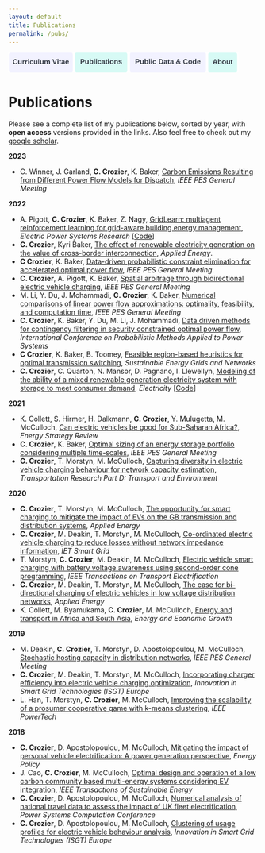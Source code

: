 ```yaml
---
layout: default
title: Publications
permalink: /pubs/
---
```

<a href="https://constancecrozier.github.io/cv/"><img src="/images/cv_button.png" alt="drawing" height="40"/></a><a href="https://constancecrozier.github.io/pubs/"><img src="/images/pub_button.png" alt="drawing" height="40"/></a><a href="https://constancecrozier.github.io/code/"><img src="/images/code_button.png" alt="drawing" height="40"/></a><a href="https://constancecrozier.github.io/about/"><img src="/images/about_button.png" alt="drawing" height="40"/></a>
# Publications
Please see a complete list of my publications below, sorted by year, with **open access** versions provided in the links.  Also feel free to check out my [google scholar](https://scholar.google.com/citations?view_op=list_works&hl=en&hl=en&user=2rfuFzwAAAAJ). 

**2023**
* C. Winner, J. Garland, **C. Crozier**, K. Baker, [Carbon Emissions Resulting from Different Power Flow Models for Dispatch](/files/gm2023.pdf), *IEEE PES General Meeting*

**2022**
* A. Pigott, **C. Crozier**, K. Baker, Z. Nagy, [GridLearn: multiagent reinforcement learning for grid-aware building energy management](/files/gridlearn2022.pdf), *Electric Power Systems Research* [[Code](https://github.com/apigott/CityLearn/releases/tag/gridlearn-v1.0)]
* **C. Crozier**, Kyri Baker, [The effect of renewable electricity generation on the value of cross-border interconnection](/files/Interconnection.pdf/), *Applied Energy*.
* **C Crozier**, K. Baker, [Data-driven probabilistic constraint elimination for accelerated optimal power flow](/files/gm2022.pdf), *IEEE PES General Meeting*.
* **C. Crozier**, A. Pigott, K. Baker, [Spatial arbitrage through bidirectional electric vehicle charging](/files/spatial2022.pdf), *IEEE PES General Meeting*
* M. Li, Y. Du, J. Mohammadi, **C. Crozier**, K. Baker, [Numerical comparisons of linear power flow approximations: optimality, feasibility, and computation time](/files/lpf2022.pdf), *IEEE PES General Meeting*
* **C. Crozier**, K. Baker, Y. Du, M. Li, J. Mohammadi, [Data driven methods for contingency filtering in security constrained optimal power flow](/files/pmaps2022.pdf), *International Conference on Probabilistic Methods Applied to Power Systems* 
* **C Crozier**, K. Baker, B. Toomey, [Feasible region-based heuristics for optimal transmission switching](/files/ots2022.pdf), *Sustainable Energy Grids and Networks*
* **C. Crozier**, C. Quarton, N. Mansor, D. Pagnano, I. Llewellyn, [Modeling of the ability of a mixed renewable generation electricity system with storage to meet consumer demand](/files/scores2022.pdf), *Electricity* [[Code](https://github.com/constancecrozier/SCORES)]

**2021**
* K. Collett, S. Hirmer, H. Dalkmann, **C. Crozier**, Y. Mulugetta, M. McCulloch, [Can electric vehicles be good for Sub-Saharan Africa?](/files/africa2021.pdf), *Energy Strategy Review* 
* **C. Crozier**, K. Baker, [Optimal sizing of an energy storage portfolio considering multiple time-scales](/files/gm2021.pdf), *IEEE PES General Meeting*
* **C. Crozier**, T. Morstyn, M. McCulloch, [Capturing diversity in electric vehicle charging behaviour for network capacity estimation](/files/uncontrolled2021.pdf), *Transportation Research Part D: Transport and Environment*

**2020**
* **C. Crozier**, T. Morstyn, M. McCulloch, [The opportunity for smart charging to mitigate the impact of EVs on the GB transmission and distribution systems](/files/impacts2020.pdf), *Applied Energy* 
* **C. Crozier**, M. Deakin, T. Morstyn, M. McCulloch, [Co-ordinated electric vehicle charging to reduce losses without network impedance information](/files/losses2020.pdf), *IET Smart Grid*
* T. Morstyn, **C. Crozier**, M. Deakin, M. McCulloch, [Electric vehicle smart charging with battery voltage awareness using second-order cone programming](/files/tte2020.pdf), *IEEE Transactions on Transport Electrification*
* **C. Crozier**, M. Deakin, T. Morstyn, M. McCulloch, [The case for bi-directional charging of electric vehicles in low voltage distribution networks](/files/v2g2020.pdf), *Applied Energy*
* K. Collett, M. Byamukama, **C. Crozier**, M. McCulloch, [Energy and transport in Africa and South Asia](/files/africa2020.pdf), *Energy and Economic Growth*

**2019**
* M. Deakin, **C. Crozier**, T. Morstyn, D. Apostolopoulou, M. McCulloch, [Stochastic hosting capacity in distribution networks](/files/gm2019.pdf), *IEEE PES General Meeting*
* **C. Crozier**, M. Deakin, T. Morstyn, M. McCulloch, [Incorporating charger efficiency into electric vehicle charging optimization](/files/isgt2019.pdf), *Innovation in Smart Grid Technologies (ISGT) Europe*
* L. Han, T. Morstyn, **C. Crozier**, M. McCulloch, [Improving the scalability of a prosumer cooperative game with k-means clustering](/files/pt2019.pdf), *IEEE PowerTech*

**2018**
* **C. Crozier**, D. Apostolopoulou, M. McCulloch, [Mitigating the impact of personal vehicle electrification: A power generation perspective](/files/policy2018.pdf), *Energy Policy*
* J. Cao, **C. Crozier**, M. McCulloch, [Optimal design and operation of a low carbon community based multi-energy systems considering EV integration](/files/jun2018.pdf), *IEEE Transactions of Sustainable Energy*
* **C. Crozier**, D. Apostolopoulou, M. McCulloch, [Numerical analysis of national travel data to assess the impact of UK fleet electrification](/files/pscc2018.pdf), *Power Systems Computation Conference*
* **C. Crozier**, D. Apostolopoulou, M. McCulloch, [Clustering of usage profiles for electric vehicle behaviour analysis](/files/isgt2018.pdf), *Innovation in Smart Grid Technologies (ISGT) Europe*